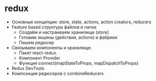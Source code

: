 # redux

- Основные концепции: store, state, actions, action creators, reducers
- Feature based структура файлов и папок
  - Создаём и настраиваем хранилище (store)
  - Готовим экшены (действия, actions) и фабрики
  - Пишем редюсер
- Связываем компоненты и хранилище.
  - Пакет react-redux.
  - Компонент Provider
  - Функция connect(mapStateToProps, mapDispatchToProps)
- Redux DevTools
- Композиция редюсеров с combineReducers

